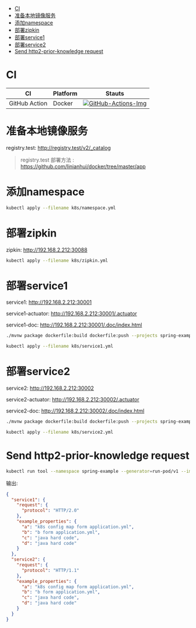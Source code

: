 <!-- TOC -->
- [CI](#ci)
- [准备本地镜像服务](#准备本地镜像服务)
- [添加namespace](#添加namespace)
- [部署zipkin](#部署zipkin)
- [部署service1](#部署service1)
- [部署service2](#部署service2)
- [Send http2-prior-knowledge request](#send-http2-prior-knowledge-request)
<!-- TOC -->

# CI

| CI            | Platform | Stauts                                      |
| ------------- | -------- | ------------------------------------------- |
| GitHub Action | Docker   | [![GitHub-Actions-Img]][GitHub-Actions-Url] |

# 准备本地镜像服务

registry.test: <http://registry.test/v2/_catalog>
> registry.test 部署方法 : https://github.com/linianhui/docker/tree/master/app

# 添加namespace

```bash
kubectl apply --filename k8s/namespace.yml
```

# 部署zipkin

zipkin: <http://192.168.2.212:30088>

```bash
kubectl apply --filename k8s/zipkin.yml
```

# 部署service1

service1: <http://192.168.2.212:30001>

service1-actuator: <http://192.168.2.212:30001/.actuator>

service1-doc: <http://192.168.2.212:30001/.doc/index.html>

```bash
./mvnw package dockerfile:build dockerfile:push --projects spring-example-service1

kubectl apply --filename k8s/service1.yml
```

# 部署service2

service2: <http://192.168.2.212:30002>

service2-actuator: <http://192.168.2.212:30002/.actuator>

service2-doc: <http://192.168.2.212:30002/.doc/index.html>

```bash
./mvnw package dockerfile:build dockerfile:push --projects spring-example-service2

kubectl apply --filename k8s/service2.yml
```


# Send http2-prior-knowledge request

```sh
kubectl run tool --namespace spring-example --generator=run-pod/v1 --image=lnhcode/tool --restart=Never --stdin --tty --command --rm -- sh -c 'curl -s --http2-prior-knowledge http://service1.spring-example | jq'
```

输出:
```json
{
  "service1": {
    "request": {
      "protocol": "HTTP/2.0"
    },
    "example_properties": {
      "a": "k8s config map form application.yml",
      "b": "b form application.yml",
      "c": "java hard code",
      "d": "java hard code"
    }
  },
  "service2": {
    "request": {
      "protocol": "HTTP/1.1"
    },
    "example_properties": {
      "a": "k8s config map form application.yml",
      "b": "b form application.yml",
      "c": "java hard code",
      "d": "java hard code"
    }
  }
}
```

[GitHub-Actions-Img]:https://github.com/linianhui/spring.example/workflows/test/badge.svg
[GitHub-Actions-Url]:https://github.com/linianhui/spring.example/actions
